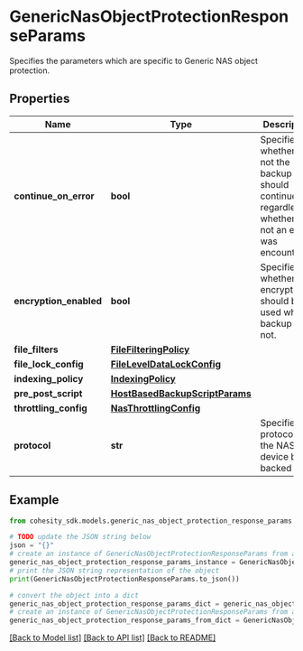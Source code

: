 # GenericNasObjectProtectionResponseParams

Specifies the parameters which are specific to Generic NAS object protection.

## Properties

Name | Type | Description | Notes
------------ | ------------- | ------------- | -------------
**continue_on_error** | **bool** | Specifies whether or not the backup should continue regardless of whether or not an error was encountered. | [optional] 
**encryption_enabled** | **bool** | Specifies whether the encryption should be used while backup or not. | [optional] 
**file_filters** | [**FileFilteringPolicy**](FileFilteringPolicy.md) |  | [optional] 
**file_lock_config** | [**FileLevelDataLockConfig**](FileLevelDataLockConfig.md) |  | [optional] 
**indexing_policy** | [**IndexingPolicy**](IndexingPolicy.md) |  | [optional] 
**pre_post_script** | [**HostBasedBackupScriptParams**](HostBasedBackupScriptParams.md) |  | [optional] 
**throttling_config** | [**NasThrottlingConfig**](NasThrottlingConfig.md) |  | [optional] 
**protocol** | **str** | Specifies the protocol of the NAS device being backed up. | [optional] 

## Example

```python
from cohesity_sdk.models.generic_nas_object_protection_response_params import GenericNasObjectProtectionResponseParams

# TODO update the JSON string below
json = "{}"
# create an instance of GenericNasObjectProtectionResponseParams from a JSON string
generic_nas_object_protection_response_params_instance = GenericNasObjectProtectionResponseParams.from_json(json)
# print the JSON string representation of the object
print(GenericNasObjectProtectionResponseParams.to_json())

# convert the object into a dict
generic_nas_object_protection_response_params_dict = generic_nas_object_protection_response_params_instance.to_dict()
# create an instance of GenericNasObjectProtectionResponseParams from a dict
generic_nas_object_protection_response_params_from_dict = GenericNasObjectProtectionResponseParams.from_dict(generic_nas_object_protection_response_params_dict)
```
[[Back to Model list]](../README.md#documentation-for-models) [[Back to API list]](../README.md#documentation-for-api-endpoints) [[Back to README]](../README.md)


